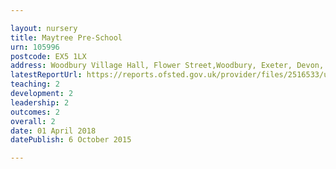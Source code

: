 ```yaml
---

layout: nursery
title: Maytree Pre-School
urn: 105996
postcode: EX5 1LX
address: Woodbury Village Hall, Flower Street,Woodbury, Exeter, Devon, EX5 1LX
latestReportUrl: https://reports.ofsted.gov.uk/provider/files/2516533/urn/105996.pdf
teaching: 2
development: 2
leadership: 2
outcomes: 2
overall: 2
date: 01 April 2018 
datePublish: 6 October 2015

---
```

